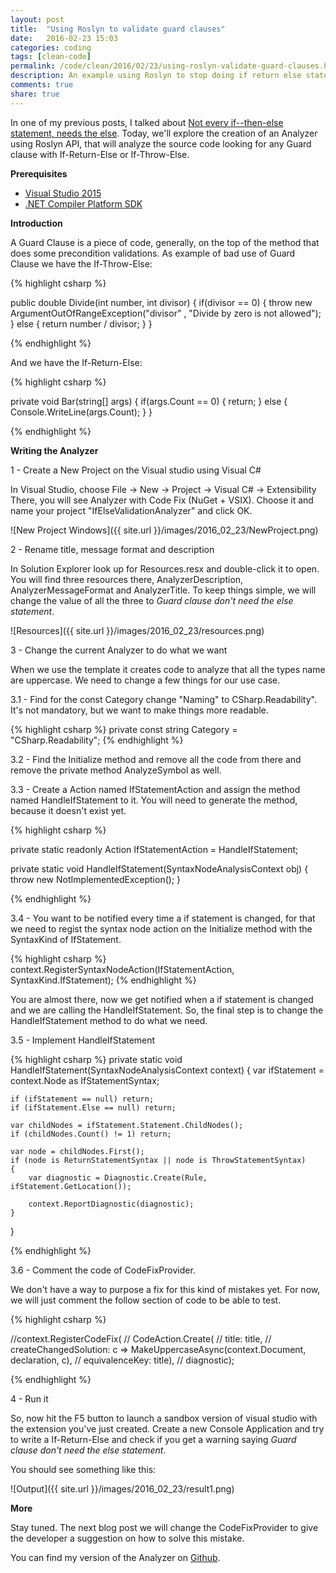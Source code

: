 ```yaml
---
layout: post
title:  "Using Roslyn to validate guard clauses"
date:   2016-02-23 15:03
categories: coding
tags: [clean-code]
permalink: /code/clean/2016/02/23/using-roslyn-validate-guard-clauses.html
description: An example using Roslyn to stop doing if return else statements. It's bad for maintainability and it is error prone.
comments: true
share: true
---
```


In one of my previous posts, I talked about [Not every if--then-else statement, needs the	 else][1]. Today, we'll explore the creation of an Analyzer using Roslyn API, that will analyze the source code looking for any Guard clause with If-Return-Else or If-Throw-Else.

<b>Prerequisites</b>

 - [Visual Studio 2015][2]
 - [.NET Compiler Platform SDK][3]

<b>Introduction</b>

A Guard Clause is a piece of code, generally, on the top of the method that does some precondition validations.
As example of bad use of Guard Clause we have the If-Throw-Else:

{% highlight csharp %}

public double Divide(int number, int divisor)
{
	if(divisor == 0)
	{
		throw new ArgumentOutOfRangeException("divisor"
		, "Divide by zero is not allowed");
	}
	else
	{
		return number / divisor;
	}
}

{% endhighlight %}

And we have the If-Return-Else:

{% highlight csharp %}

private void Bar(string[] args)
{
    if(args.Count == 0)
    {
        return;
    }
    else
    {
        Console.WriteLine(args.Count);
    }
}

{% endhighlight %}


<b>Writing the Analyzer</b>

1 - Create a New Project on the Visual studio using Visual C#

In Visual Studio, choose File -> New -> Project -> Visual C# -> Extensibility
There, you will see Analyzer with Code Fix (NuGet + VSIX). Choose it and name your project "IfElseValidationAnalyzer" and click OK.

![New Project Windows]({{ site.url }}/images/2016_02_23/NewProject.png)

2 - Rename title, message format and description

In Solution Explorer look up for Resources.resx and double-click it to open. You will find three resources there, AnalyzerDescription, AnalyzerMessageFormat and AnalyzerTitle. To keep things simple, we will change the value of all the three to <i>Guard clause don't need the else statement</i>.

![Resources]({{ site.url }}/images/2016_02_23/resources.png)

3 - Change the current Analyzer to do what we want

When we use the template it creates code to analyze that all the types name are uppercase. We need to change a few things for our use case.

 3.1 - Find for the const Category change "Naming" to CSharp.Readability". It's not mandatory, but we want to make things more readable.

{% highlight csharp %}
private const string Category = "CSharp.Readability";
{% endhighlight %}

3.2 - Find the Initialize method and remove all the code from there and remove the private method AnalyzeSymbol as well.

3.3 - Create a Action<SyntaxNodeAnalysisContext> named IfStatementAction and assign the method named HandleIfStatement to it. You will need to generate the method, because it doesn't exist yet.

{% highlight csharp %}

private static readonly Action<SyntaxNodeAnalysisContext> IfStatementAction = HandleIfStatement;

private static void HandleIfStatement(SyntaxNodeAnalysisContext obj)
{
    throw new NotImplementedException();
}

{% endhighlight %}

3.4 - You want to be notified every time a if statement is changed, for that we need to regist the syntax node action on the Initialize method with the SyntaxKind of IfStatement.

{% highlight csharp %}
context.RegisterSyntaxNodeAction(IfStatementAction, SyntaxKind.IfStatement);
{% endhighlight %}

You are almost there, now we get notified when a if statement is changed and we are calling the HandleIfStatement.
So, the final step is to change the HandleIfStatement method to do what we need.

3.5 - Implement HandleIfStatement

{% highlight csharp %}
private static void HandleIfStatement(SyntaxNodeAnalysisContext context)
{
    var ifStatement = context.Node as IfStatementSyntax;

    if (ifStatement == null) return;
    if (ifStatement.Else == null) return;

    var childNodes = ifStatement.Statement.ChildNodes();
    if (childNodes.Count() != 1) return;

    var node = childNodes.First();
    if (node is ReturnStatementSyntax || node is ThrowStatementSyntax)
    {
        var diagnostic = Diagnostic.Create(Rule, ifStatement.GetLocation());

        context.ReportDiagnostic(diagnostic);
    }
}

{% endhighlight %}

3.6 - Comment the code of CodeFixProvider.

We don't have a way to purpose a fix for this kind of mistakes yet. For now, we will just comment the follow section of code to be able to test.

{% highlight csharp %}

//context.RegisterCodeFix(
//    CodeAction.Create(
//      title: title,
//      createChangedSolution: c => MakeUppercaseAsync(context.Document, declaration, c),
//      equivalenceKey: title),
//  diagnostic);

{% endhighlight %}

4 - Run it

So, now hit the F5 button to launch a sandbox version of visual studio with the extension you've just created. Create a new Console Application and try to write a If-Return-Else and check if you get a warning saying <i>Guard clause don't need the else statement</i>.

You should see something like this:

![Output]({{ site.url }}/images/2016_02_23/result1.png)

<b>More</b>

Stay tuned. The next blog post we will change the CodeFixProvider to give the developer a suggestion on how to solve this mistake.

You can find my version of the Analyzer on [Github][4].

[1]:http://thrownewexception.com/code/clean/2015/04/03/stop-doing-if-return-else.html
[2]:https://www.visualstudio.com/downloads
[3]:https://visualstudiogallery.msdn.microsoft.com/2ddb7240-5249-4c8c-969e-5d05823bcb89
[4]:https://github.com/BrunoMVPCosta/IfElseValidationAnalyzer
